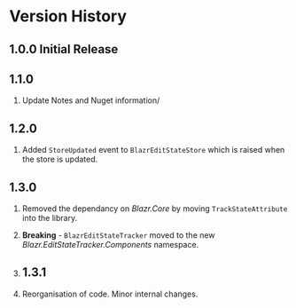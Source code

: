 # Version History

## 1.0.0 Initial Release

## 1.1.0

1. Update Notes and Nuget information/

## 1.2.0

1. Added `StoreUpdated` event to `BlazrEditStateStore` which is raised when the store is updated.

## 1.3.0

1. Removed the dependancy on *Blazr.Core* by moving `TrackStateAttribute` into the library.
1. **Breaking** - `BlazrEditStateTracker` moved to the new *Blazr.EditStateTracker.Components* namespace.

1. ## 1.3.1

1. Reorganisation of code.  Minor internal changes.


